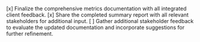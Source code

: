 [x] Finalize the comprehensive metrics documentation with all integrated client feedback.
[x] Share the completed summary report with all relevant stakeholders for additional input.
[ ] Gather additional stakeholder feedback to evaluate the updated documentation and incorporate suggestions for further refinement.